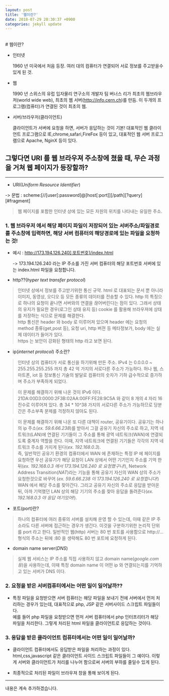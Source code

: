 ```yaml
---
layout: post
title: '웹이란?'
date: 2018-07-29 20:30:37 +0900
categories: jekyll update
---
```


<br>
# 웹이란?

- 인터넷

  1960 년 미국에서 처음 등장. 여러 대의 컴퓨터가 연결되어 서로 정보를 주고받을수 있게 된 것.

- 웹

  1990 년 스위스의 유럽 입자물리 연구소의 개발자 팀 버너스 리가 최초의 웹브라우저(world wide web), 최초의 웹 서버(http://info.cern.ch)를 만듬. 이 두개의 프로그램(컴퓨터)가 연결된 것이 최초의 웹.

- 서버/브라우저(클라이언트)

  클라이언트가 서버에 요청을 하면, 서버가 응답하는 것이 기본!
  대표적인 웹 클라이언트 프로그램으로 IE,chrome,safari,FireFox 등이 있고,
  대표적인 웹 서버 프로그램으로 Apache, NginX 등이 있다.

## 그렇다면 URI 를 웹 브라우져 주소창에 쳤을 때, 무슨 과정을 거쳐 웹 페이지가 등장할까?

---

- URI(_Uniform Resource Identifier_)

-> 문법 : scheme:[//[user[:password]@]host[:port]][/path][?query][#fragment]

> 웹 페이지를 포함한 인터넷 상에 있는 모든 자원의 위치를 나타내는 유일한 주소.

### 1. 웹 브라우저 에서 해당 페이지 파일이 저장되어 있는 서버주소/파일경로 를 주소창에 입력하면, 해당 서버 컴퓨터의 해당경로에 있는 파일을 요청하는 것!

- 예시 : http://173.194.126.240[:포트번호]/index.html

  -> 173.194.126.240 라는 IP 주소를 가진 서버 컴퓨터의 해당 포트번호 서버에 있는 index.html 파일을 요청합니다.

- http??(_hyper text transfer protocol_)

> 인터넷 상에서 정보를 주고받기위한 통신 규약. html 로 대표되는 문서 뿐 아니라 이미지, 동영상, 오디오 등 모든 종류의 데이터를 전송할 수 있다. http 의 특징으로 하나의 요청이 끝나면 서버와의 연결을 끊어버린다는 점이 있다. 그래서 상태의 유지가 필요한 경우(로그인 상태 유지 등) cookie 를 활용해 브라우져에 상태를 저장하는 식으로 문제를 해결한다.<br>
> http 통신은 header 와 body 로 이루어져 있으며 header 에는 요청의 method 종류(get,post 등), 요청 uri, http 버젼 등 메타정보가, body 에는 실제 데이터가 들어가 있다.<br>
> https 는 보안이 강화된 형태의 http 라고 보면 된다.

- ip(_internet protocol_) 주소란?

> 인터넷 상의 컴퓨터가 서로 통신을 하기위해 만든 주소. IPv4 는 0.0.0.0 ~ 255.255.255.255 까지 총 42 억 가지의 서로다른 주소가 가능하다. 허나 웹, 스마트폰, iot 등 정보통신 기술의 발달로 컴퓨터의 숫자가 기하 급수적으로 증가하며 주소가 부족하게 되었다.

> 이 문제를 해결하기 위해 나온 것이 IPv6 이다. 21DA:00D3:0000:2F3B:02AA:00FF:FE28:9C5A 와 같이 8 개의 4 자리 16 진수로 이루어져 있다. 총 34 \* 10^38 가지의 서로다른 주소가 가능하므로 당분간은 주소부족 문제를 걱정하지 않아도 된다.

> 이 문제를 해결하기 위해 나온 또 다른 대책이 router, 공유기이다. 공유기는 하나의 ip 주소(_ex. 59.6.66.238_)를 받아서 그걸 공유기 자신의 주소로 하고, 지역 네트워크(LAN)에 연결된 기기들이 그 주소를 통해 광역 네트워크(WAN)에 연결되도록 중계자 역할을 한다. 이때, 지역 네트워크에 연결된 기기들은 각각의 지역 네트워크 주소를 가지게 된다(_ex. 192.168.0.3_).<br>
> 즉, 일반적인 공유기 환경의 컴퓨터에서 WAN 에 존재하는 특정 IP 에 페이지를 요청하면 우선 공유기가 해당 요청이 LAN 상에서 어떤 기기인지 주소를 기억 한 뒤(_ex. 192.168.0.3 에서 173.194.126.240 로 요청했구나!_), Network Address Transition(_NAT_)라는 기능을 통해 공유기 자신의 WAN 상의 주소가 요청한것으로 바꾸어 (_ex. 59.6.66.238 이 173.194.126.240 로 요청합니다!_) WAN 에서 해당 주소를 찾아간다. 그리고 공유기 자신의 주소로 응답을 받아온 뒤, 아까 기억했던 LAN 상의 해당 기기의 주소를 찾아 응답을 돌려준다(_ex. 192.168.0.3 야 응답 여기있어!_).

- 포트(port)란?

> 하나의 컴퓨터에 여러 종류의 서버를 설치해 운영 할 수 있는데, 이때 같은 IP 주소라도 다른 서버에 접근하는 경우가 생긴다. 이것을 구분하기위한 논리적 단위를 port 라고 한다. 일반적인 웹(http) 서버는 80 번 포트를 사용함으로 http://...형식의 주소는 뒤에 :80 을 생략해도 80 번 포트에 요청하게 된다.

- domain name server(_DNS_)

> 실제 웹 서비스는 IP 주소를 직접 사용하지 않고 domain name(_google.com 등_)을 사용하는데, 이때 특정 domain name 이 어떤 ip 와 연결되는지를 기억하고 있는 서버가 DNS 이다.

### 2. 요청을 받은 서버컴퓨터에서는 어떤 일이 일어날까??

- 특정 파일을 요청받으면 서버 컴퓨터는 해당 파일을 보내기 전에 서버에서 먼저 처리하는 경우가 있는데, 대표적으로 php, JSP 같은 서버사이드 스크립트 파일들이다.<br>
  예를 들어 php 파일을 요청받으면 먼저 서버 컴퓨터에서 php 인터프리터가 해당 파일을 처리한다. 그렇게 처리된 html 파일을 클라이언트로 응답하는 것이다.

### 3. 응답을 받은 클라이언트 컴퓨터에서는 어떤 일이 일어날까?

- 클라이언트 컴퓨터에서도 응답받은 파일을 처리하는 과정이 있다. html,css,javascript 같은 클라이언트 사이드 스크립트 파일들이 그 예이다. 이렇게 서버와 클라이언트가 처리를 나누어 함으로써 서버의 부하를 줄일수 있게 된다.

- 최종적으로 처리된 파일이 브라우져 창을 통해 보이게 된다.

---

내용은 계속 추가하겠습니다.
